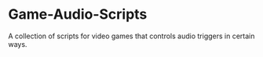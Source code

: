 # Game-Audio-Scripts
A collection of scripts for video games that controls audio triggers in certain ways.
